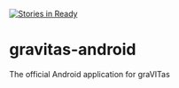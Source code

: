 [![Stories in Ready](https://badge.waffle.io/IEEECS-VIT/gravitas-android.png?label=ready&title=Ready)](https://waffle.io/IEEECS-VIT/gravitas-android)
# gravitas-android
The official Android application for graVITas
